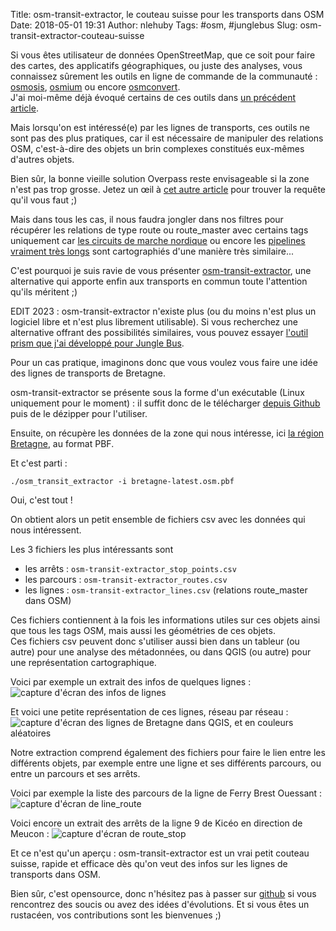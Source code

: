 Title: osm-transit-extractor, le couteau suisse pour les transports dans OSM
Date: 2018-05-01 19:31
Author: nlehuby
Tags: #osm, #junglebus
Slug: osm-transit-extractor-couteau-suisse


Si vous êtes utilisateur de données OpenStreetMap, que ce soit pour faire des cartes, des applicatifs géographiques, ou juste des analyses, vous connaissez sûrement les outils en ligne de commande de la communauté : [osmosis](https://wiki.openstreetmap.org/wiki/FR:Osmosis), [osmium](https://wiki.openstreetmap.org/wiki/Osmium) ou encore [osmconvert](https://wiki.openstreetmap.org/wiki/Osmconvert).<br>
J'ai moi-même déjà évoqué certains de ces outils dans [un précédent article](https://nlehuby.5apps.com/tuto-extraire-infos-osm.html).

Mais lorsqu'on est intéressé(e) par les lignes de transports, ces outils ne sont pas des plus pratiques, car il est nécessaire de manipuler des relations OSM, c'est-à-dire des objets un brin complexes constitués eux-mêmes d'autres objets.

Bien sûr, la bonne vieille solution Overpass reste envisageable si la zone n'est pas trop grosse. Jetez un œil à [cet autre article](https://nlehuby.5apps.com/overpass-bus.html) pour trouver la requête qu'il vous faut ;)

Mais dans tous les cas, il nous faudra jongler dans nos filtres pour récupérer les relations de type route ou route_master avec certains tags uniquement car [les circuits de marche nordique](https://wiki.openstreetmap.org/wiki/Tag:route%3Dnordic_walking) ou encore les [pipelines vraiment très longs](https://wiki.openstreetmap.org/wiki/Tag:route%3Dpipeline) sont cartographiés d'une manière très similaire...

C'est pourquoi je suis ravie de vous présenter [osm-transit-extractor](https://github.com/CanalTP/osm-transit-extractor), une alternative qui apporte enfin aux transports en commun toute l'attention qu'ils méritent ;)

EDIT 2023 : osm-transit-extractor n'existe plus (ou du moins n'est plus un logiciel libre et n'est plus librement utilisable). Si vous recherchez une alternative offrant des possibilités similaires, vous pouvez essayer [l'outil prism que j'ai développé pour Jungle Bus](https://github.com/Jungle-Bus/prism/).

Pour un cas pratique, imaginons donc que vous voulez vous faire une idée des lignes de transports de Bretagne.

osm-transit-extractor se présente sous la forme d'un exécutable (Linux uniquement pour le moment) : il suffit donc de le télécharger [depuis Github](https://github.com/CanalTP/osm-transit-extractor/releases) puis de le dézipper pour l'utiliser.

Ensuite, on récupère les données de la zone qui nous intéresse, ici [la région Bretagne](http://download.geofabrik.de/europe/france/bretagne.html), au format PBF.

Et c'est parti :

`./osm_transit_extractor -i bretagne-latest.osm.pbf`

Oui, c'est tout !

On obtient alors un petit ensemble de fichiers csv avec les données qui nous intéressent.

Les 3 fichiers les plus intéressants sont

- les arrêts : `osm-transit-extractor_stop_points.csv`
- les parcours : `osm-transit-extractor_routes.csv`
- les lignes : `osm-transit-extractor_lines.csv` (relations route_master dans OSM)


Ces fichiers contiennent à la fois les informations utiles sur ces objets ainsi que tous les tags OSM, mais aussi les géométries de ces objets.<br>
Ces fichiers csv peuvent donc s'utiliser aussi bien dans un tableur (ou autre) pour une analyse des métadonnées, ou dans QGIS (ou autre) pour une représentation cartographique.

Voici par exemple un extrait des infos de quelques lignes :
![capture d'écran des infos de lignes]({attach}images/20190501_osm_transit_extractor/lines_metadata.png)

Et voici une petite représentation de ces lignes, réseau par réseau :
![capture d'écran des lignes de Bretagne dans QGIS, et en couleurs aléatoires]({attach}images/20190501_osm_transit_extractor/lines_wkt.png)

Notre extraction comprend également des fichiers pour faire le lien entre les différents objets, par exemple entre une ligne et ses différents parcours, ou entre un parcours et ses arrêts.

Voici par exemple la liste des parcours de la ligne de Ferry Brest Ouessant :
![capture d'écran de line_route]({attach}images/20190501_osm_transit_extractor/line_route.png)

Voici encore un extrait des arrêts de la ligne 9 de Kicéo en direction de Meucon :
![capture d'écran de route_stop]({attach}images/20190501_osm_transit_extractor/route_stop.png)

Et ce n'est qu'un aperçu : osm-transit-extractor est un vrai petit couteau suisse, rapide et efficace dès qu'on veut des infos sur les lignes de transports dans OSM.

Bien sûr, c'est opensource, donc n'hésitez pas à passer sur [github](https://github.com/CanalTP/osm-transit-extractor/issues) si vous rencontrez des soucis ou avez des idées d'évolutions. Et si vous êtes un rustacéen, vos contributions sont les bienvenues ;)
